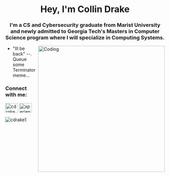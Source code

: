 
<h1 align="center">Hey, I'm Collin Drake</h1>
<h3 align="center">I'm a CS and Cybersecurity graduate from Marist University and newly admitted to Georgia Tech's Masters in Computer Science program where I will specialize in Computing Systems.</h3>
<img align="right" alt="Coding" width="400" src="[[https://media4.giphy.com/media/nyNS6Cfrnkdj2/200.gif](https://media.giphy.com/media/11KzOet1ElBDz2/giphy.gif?cid=ecf05e47adjzarejylbm947a1ohohrlvqlsxdvvns4e44214&ep=v1_gifs_search&rid=giphy.gif&ct=g)](https://media4.giphy.com/media/v1.Y2lkPTc5MGI3NjExYmFhbmRsZ2FvaHcwb2p6cXp3bWw0ejh3NmNvM2FtaXQ2bmprbnR3ZCZlcD12MV9pbnRlcm5hbF9naWZfYnlfaWQmY3Q9Zw/11KzOet1ElBDz2/giphy.gif)">

- "Ill be back" --. Queue some Terminator meme...

<h3 align="left">Connect with me:</h3>
<p align="left">
<a href="https://linkedin.com/in/cdrake77" target="blank"><img align="center" src="https://raw.githubusercontent.com/rahuldkjain/github-profile-readme-generator/master/src/images/icons/Social/linked-in-alt.svg" alt="cdrake77" height="30" width="40" /></a>
<a href="https://www.leetcode.com/xperiencedbum" target="blank"><img align="center" src="https://raw.githubusercontent.com/rahuldkjain/github-profile-readme-generator/master/src/images/icons/Social/leet-code.svg" alt="xperiencedbum" height="30" width="40" /></a>
</p>

<p><img align="left" src="https://github-readme-stats.vercel.app/api/top-langs?username=cdrake1&show_icons=true&theme=tokyonight&title_color=0061ff&text_color=0056d6&locale=en&layout=compact" alt="cdrake1" /></p>




